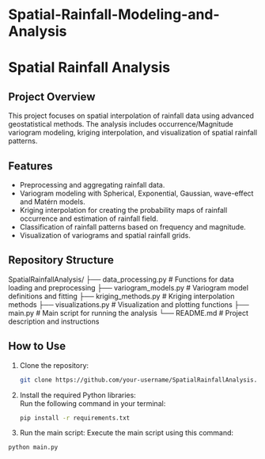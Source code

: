 # Spatial-Rainfall-Modeling-and-Analysis
# Spatial Rainfall Analysis

## Project Overview
This project focuses on spatial interpolation of rainfall data using advanced geostatistical methods. The analysis includes occurrence/Magnitude variogram modeling, kriging interpolation, and visualization of spatial rainfall patterns.

## Features
- Preprocessing and aggregating rainfall data.
- Variogram modeling with Spherical, Exponential, Gaussian, wave-effect and Matérn models.
- Kriging interpolation for creating the probability maps of rainfall occurrence and estimation of rainfall field.
- Classification of rainfall patterns based on frequency and magnitude.
- Visualization of variograms and spatial rainfall grids.

## Repository Structure
SpatialRainfallAnalysis/ ├── data_processing.py # Functions for data loading and preprocessing ├── variogram_models.py # Variogram model definitions and fitting ├── kriging_methods.py # Kriging interpolation methods ├── visualizations.py # Visualization and plotting functions ├── main.py # Main script for running the analysis └── README.md # Project description and instructions


## How to Use
1. Clone the repository:
   ```bash
   git clone https://github.com/your-username/SpatialRainfallAnalysis.git
   
2. Install the required Python libraries:  
   Run the following command in your terminal:  
   ```bash
   pip install -r requirements.txt

3. Run the main script:
Execute the main script using this command:
```bash
python main.py


